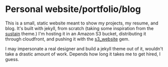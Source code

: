 # Personal website/portfolio/blog

This is a small, static website meant to show my projects, my resume, and blog. It's built with jekyll, from scratch (taking some inspiration from the [sustain](https://github.com/jekyller/sustain) theme.) I'm hosting it in an Amazon S3 bucket, distributing it through cloudfront, and pushing it with the [s3_website](https://github.com/laurilehmijoki/s3_website) gem.

I may impersonate a real designer and build a jekyll theme out of it, wouldn't take a drastic amount of work. Depends how long it takes me to get hired, I guess.
